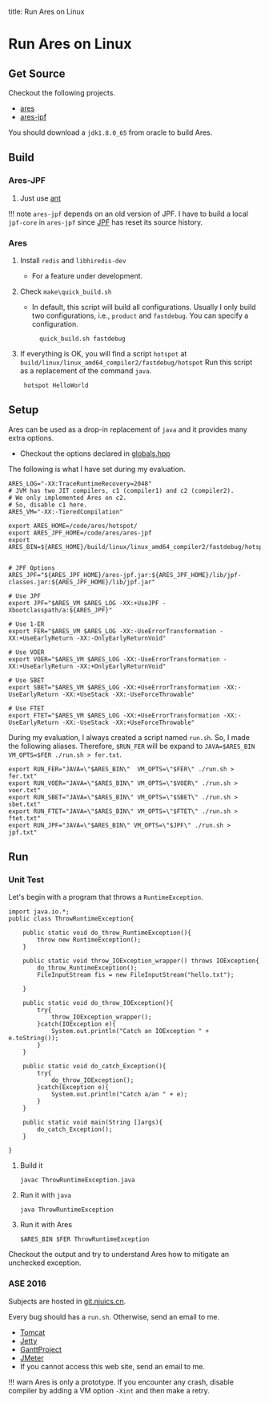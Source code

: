 title: Run Ares on Linux

# Run Ares on Linux


## Get Source

Checkout the following projects.

* [ares](https://bitbucket.org/txgu/ares)
* [ares-jpf](https://bitbucket.org/txgu/ares-jpf)


You should download a `jdk1.8.0_65` from oracle to build Ares.

## Build

### Ares-JPF


1. Just use [ant](http://ant.apache.org)

!!! note
    `ares-jpf` depends on an old version of JPF.
    I have to build a local `jpf-core` in `ares-jpf` since
    [JPF](http://babelfish.arc.nasa.gov/hg/jpf/jpf-core/) has reset its source history.

### Ares

1. Install `redis` and `libhiredis-dev`
    * For a feature under development.
2. Check `make\quick_build.sh`
    * In default, this script will build all configurations.
      Usually I only build two configurations, i.e., `product` and `fastdebug`.
      You can specify a configuration.

            quick_build.sh fastdebug

3. If everything is OK, you will find a script `hotspot` at `build/linux/linux_amd64_compiler2/fastdebug/hotspot`
   Run this script as a replacement of the command `java`.

        hotspot HelloWorld

## Setup


Ares can be used as a drop-in replacement of `java`
and it provides many extra options.

* Checkout the options declared in [globals.hpp](https://bitbucket.org/txgu/ares/src/master/src/share/vm/runtime/globals.hpp?at=master&fileviewer=file-view-default#globals.hpp-3948)

The following is what I have set during my evaluation.
~~~{.bash}
ARES_LOG="-XX:TraceRuntimeRecovery=2048"
# JVM has two JIT compilers, c1 (compiler1) and c2 (compiler2).
# We only implemented Ares on c2.
# So, disable c1 here.
ARES_VM="-XX:-TieredCompilation"

export ARES_HOME=/code/ares/hotspot/
export ARES_JPF_HOME=/code/ares/ares-jpf
export ARES_BIN=${ARES_HOME}/build/linux/linux_amd64_compiler2/fastdebug/hotspot


# JPF Options
ARES_JPF="${ARES_JPF_HOME}/ares-jpf.jar:${ARES_JPF_HOME}/lib/jpf-classes.jar:${ARES_JPF_HOME}/lib/jpf.jar"

# Use JPF
export JPF="$ARES_VM $ARES_LOG -XX:+UseJPF -Xbootclasspath/a:${ARES_JPF}"

# Use 1-ER
export FER="$ARES_VM $ARES_LOG -XX:-UseErrorTransformation -XX:+UseEarlyReturn -XX:-OnlyEarlyReturnVoid"

# Use VOER
export VOER="$ARES_VM $ARES_LOG -XX:-UseErrorTransformation -XX:+UseEarlyReturn -XX:+OnlyEarlyReturnVoid"

# Use SBET
export SBET="$ARES_VM $ARES_LOG -XX:+UseErrorTransformation -XX:-UseEarlyReturn -XX:+UseStack -XX:-UseForceThrowable"

# Use FTET
export FTET="$ARES_VM $ARES_LOG -XX:+UseErrorTransformation -XX:-UseEarlyReturn -XX:-UseStack -XX:+UseForceThrowable"
~~~

During my evaluation, I always created a script named `run.sh`.
So, I made the following aliases.
Therefore, `$RUN_FER` will be expand to `JAVA=$ARES_BIN VM_OPTS=$FER ./run.sh > fer.txt`.

~~~{.bash}
export RUN_FER="JAVA=\"$ARES_BIN\"  VM_OPTS=\"$FER\" ./run.sh > fer.txt"
export RUN_VOER="JAVA=\"$ARES_BIN\" VM_OPTS=\"$VOER\" ./run.sh > voer.txt"
export RUN_SBET="JAVA=\"$ARES_BIN\" VM_OPTS=\"$SBET\" ./run.sh > sbet.txt"
export RUN_FTET="JAVA=\"$ARES_BIN\" VM_OPTS=\"$FTET\" ./run.sh > ftet.txt"
export RUN_JPF="JAVA=\"$ARES_BIN\" VM_OPTS=\"$JPF\" ./run.sh > jpf.txt"
~~~


## Run

### Unit Test

Let's begin with a program that throws a `RuntimeException`.

~~~{.java}
import java.io.*;
public class ThrowRuntimeException{

    public static void do_throw_RuntimeException(){
        throw new RuntimeException();
    }

    public static void throw_IOException_wrapper() throws IOException{
        do_throw_RuntimeException();
        FileInputStream fis = new FileInputStream("hello.txt");

    }

    public static void do_throw_IOException(){
        try{
            throw_IOException_wrapper();
        }catch(IOException e){
            System.out.println("Catch an IOException " + e.toString());
        }
    }

    public static void do_catch_Exception(){
        try{
            do_throw_IOException();
        }catch(Exception e){
            System.out.println("Catch a/an " + e);
        }
    }

    public static void main(String []args){
        do_catch_Exception();
    }

}
~~~

1. Build it

    `javac ThrowRuntimeException.java`

2. Run it with `java`

    `java ThrowRuntimeException`

3. Run it with Ares

    `$ARES_BIN $FER ThrowRuntimeException`

Checkout the output and try to understand Ares how to mitigate an unchecked exception.

### ASE 2016

Subjects are hosted in [git.njuics.cn](https://git.njuics.cn/ares).

Every bug should has a `run.sh`.
Otherwise, send an email to me.

* [Tomcat](https://git.njuics.cn/ares/ares-tomcat)
* [Jetty](https://git.njuics.cn/ares/ares-jetty)
* [GanttProject](https://git.njuics.cn/ares/ares-ganttproject)
* [JMeter](https://git.njuics.cn/ares/ares-jmeter)
* If you cannot access this web site, send an email to me.


!!! warn
    Ares is only a prototype.
    If you encounter any crash,
    disable compiler by adding a VM option `-Xint` and then make a retry.


